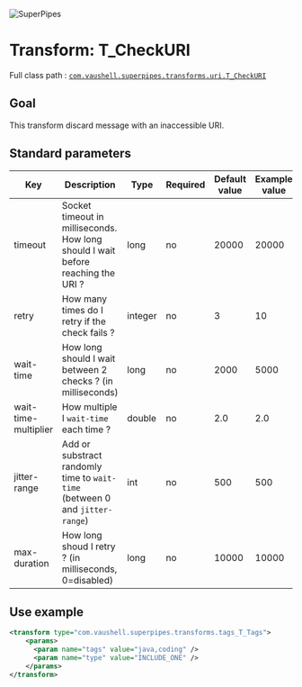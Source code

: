 ![SuperPipes](https://raw.githubusercontent.com/fabienvauchelles/superpipes/master/docs/images/logo_slogan238.png)


# Transform: T_CheckURI

Full class path : [`com.vaushell.superpipes.transforms.uri.T_CheckURI`](../../superpipes/src/main/java/com/vaushell/superpipes/transforms/uri/T_CheckURI.java)


## Goal

This transform discard message with an inaccessible URI.


## Standard parameters

Key | Description | Type | Required | Default value | Example value
 --- | --- | --- | --- | --- | --- 
timeout | Socket timeout in milliseconds. How long should I wait before reaching the URI ? | long | no | 20000 | 20000
retry | How many times do I retry if the check fails ? | integer | no | 3 | 10
wait-time | How long should I wait between 2 checks ? (in milliseconds) | long | no | 2000 | 5000
wait-time-multiplier | How multiple I `wait-time` each time ? | double | no | 2.0 | 2.0
jitter-range | Add or substract randomly time to `wait-time` (between 0 and `jitter-range`) | int | no | 500 | 500
max-duration | How long shoud I retry ? (in milliseconds, 0=disabled) | long | no | 10000 | 10000


## Use example

```xml
<transform type="com.vaushell.superpipes.transforms.tags_T_Tags">
    <params>
      <param name="tags" value="java,coding" />
      <param name="type" value="INCLUDE_ONE" />
    </params>
</transform>
```
